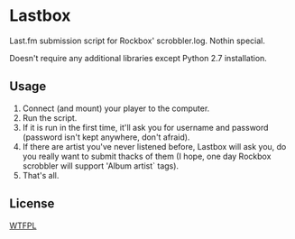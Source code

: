 Lastbox
=======

Last.fm submission script for Rockbox' scrobbler.log. Nothin special.

Doesn't require any additional libraries except Python 2.7 installation.

Usage
-----

1. Connect (and mount) your player to the computer.
2. Run the script.
3. If it is run in the first time, it'll ask you for username and password (password isn't kept anywhere, don't afraid).
4. If there are artist you've never listened before, Lastbox will ask you, do you really want to submit thacks of them (I hope, one day Rockbox scrobbler will support 'Album artist` tags).
5. That's all.

License
-------

[WTFPL](http://sam.zoy.org/wtfpl/)

